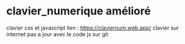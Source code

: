 # clavier_numerique amélioré
 clavier css et javascript
lien : https://claviernum.web.app/
 clavier sur internet pas a jour avec le code js sur git
